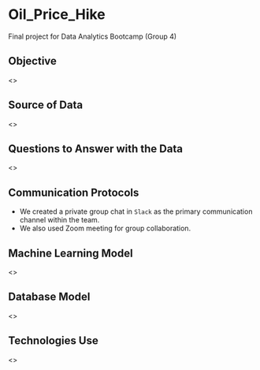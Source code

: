 # Oil_Price_Hike
Final project for Data Analytics Bootcamp (Group 4)

## Objective
<<to be fill-in>>
  
## Source of Data
<<to be fill-in>>

## Questions to Answer with the Data
<<to be fill-in>>
  
## Communication Protocols
* We created a private group chat in `Slack` as the primary communication channel within the team.
* We also used Zoom meeting for group collaboration.

## Machine Learning Model
<<by Pedro>>

## Database Model
<<by Yidan>>

## Technologies Use
<<by Bowen>>

